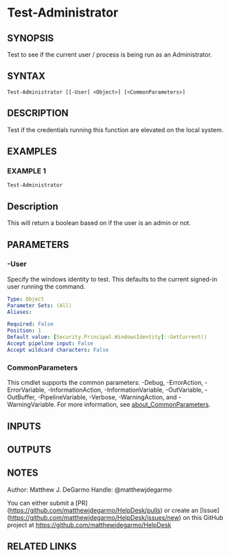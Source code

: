 # Test-Administrator

## SYNOPSIS
Test to see if the current user / process is being run as an Administrator.

## SYNTAX

```
Test-Administrator [[-User] <Object>] [<CommonParameters>]
```

## DESCRIPTION
Test if the credentials running this function are elevated on the local system.

## EXAMPLES

### EXAMPLE 1
```
Test-Administrator
```

Description
-----------
This will return a boolean based on if the user is an admin or not.

## PARAMETERS

### -User
Specify the windows identity to test.
This defaults to the current signed-in user running the command.

```yaml
Type: Object
Parameter Sets: (All)
Aliases:

Required: False
Position: 1
Default value: [Security.Principal.WindowsIdentity]::GetCurrent()
Accept pipeline input: False
Accept wildcard characters: False
```

### CommonParameters
This cmdlet supports the common parameters: -Debug, -ErrorAction, -ErrorVariable, -InformationAction, -InformationVariable, -OutVariable, -OutBuffer, -PipelineVariable, -Verbose, -WarningAction, and -WarningVariable. For more information, see [about_CommonParameters](http://go.microsoft.com/fwlink/?LinkID=113216).

## INPUTS

## OUTPUTS

## NOTES
Author: Matthew J.
DeGarmo
Handle: @matthewjdegarmo

You can either submit a \[PR\](https://github.com/matthewjdegarmo/HelpDesk/pulls)
    or create an \[Issue\](https://github.com/matthewjdegarmo/HelpDesk/issues/new)
    on this GitHub project at https://github.com/matthewjdegarmo/HelpDesk

## RELATED LINKS
